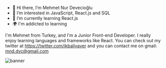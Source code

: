 
- 👋 Hi there, I’m Mehmet Nur Devecioğlu
- 👀 I’m interested in JavaScript, React.js and SQL
- 🌱 I’m currently learning React.js
- 🌍 I'm addicted to learning

I'm Mehmet from Turkey, and I'm a Junior Front-end Developer. I really enjoy learning languages and frameworks like React. You can check out my twitter at https://twitter.com/ikbaliyaver and you can contact me on gmail: mnd.dvc@gmail.com   

![banner](https://user-images.githubusercontent.com/88188107/149787623-c9b16d31-a22b-4ee0-8bc4-dbad91b003c6.png)


